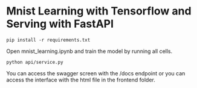 # Mnist Learning with Tensorflow and Serving with FastAPI


```
pip install -r requirements.txt
```

Open mnist_learning.ipynb and train the model by running all cells.


```
python api/service.py
```

You can access the swagger screen with the /docs endpoint or you can access the interface with the html file in the frontend folder.